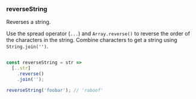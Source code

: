 ### reverseString

Reverses a string.

Use the spread operator (`...`) and `Array.reverse()` to reverse the order of the characters in the string.
Combine characters to get a string using `String.join('')`.

```js

const reverseString = str =>
  [..str]
    .reverse()
    .join('');
```

```js
reverseString('foobar'); // 'raboof'
```
